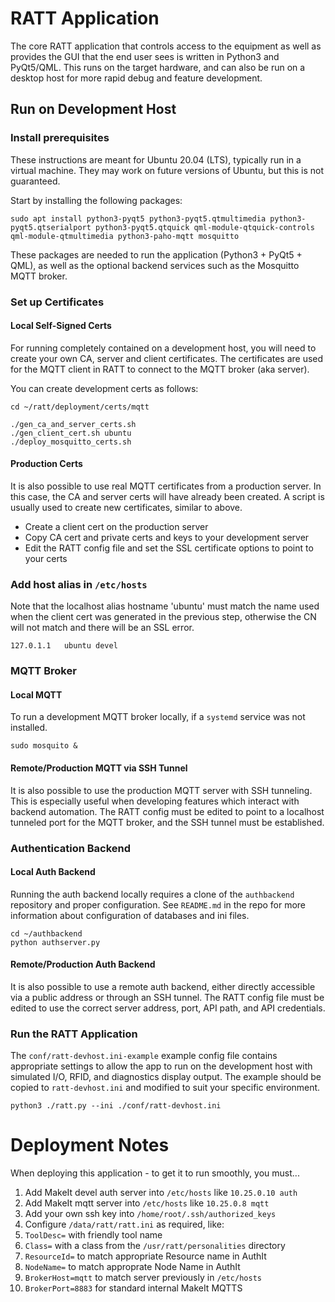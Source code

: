 # RATT Application

The core RATT application that controls access to the equipment as well as provides the GUI that the end user sees is written in Python3 and PyQt5/QML.  This runs on the target hardware, and can also be run on a desktop host for more rapid debug and feature development.

## Run on Development Host

### Install prerequisites

These instructions are meant for Ubuntu 20.04 (LTS), typically run in a virtual machine.  They may work on future versions of Ubuntu, but this is not guaranteed.

Start by installing the following packages:

    sudo apt install python3-pyqt5 python3-pyqt5.qtmultimedia python3-pyqt5.qtserialport python3-pyqt5.qtquick qml-module-qtquick-controls qml-module-qtmultimedia python3-paho-mqtt mosquitto

These packages are needed to run the application (Python3 + PyQt5 + QML), as well as the optional backend services such as the Mosquitto MQTT broker.

### Set up Certificates

#### Local Self-Signed Certs

For running completely contained on a development host, you will need to create your own CA, server and client certificates.  The certificates are used for the MQTT client in RATT to connect to the MQTT broker (aka server).

You can create development certs as follows:

    cd ~/ratt/deployment/certs/mqtt

    ./gen_ca_and_server_certs.sh
    ./gen_client_cert.sh ubuntu
    ./deploy_mosquitto_certs.sh

#### Production Certs

It is also possible to use real MQTT certificates from a production server.  In this case, the CA and server certs will have already been created.  A script is usually used to create new certificates, similar to above.

  * Create a client cert on the production server
  * Copy CA cert and private certs and keys to your development server
  * Edit the RATT config file and set the SSL certificate options to point to your certs

### Add host alias in `/etc/hosts`

Note that the localhost alias hostname 'ubuntu' must match the name used when the client cert was generated in the previous step, otherwise the CN will not match and there will be an SSL error.

    127.0.1.1	ubuntu devel

### MQTT Broker

#### Local MQTT

To run a development MQTT broker locally, if a `systemd` service was not installed.

    sudo mosquito &

#### Remote/Production MQTT via SSH Tunnel

It is also possible to use the production MQTT server with SSH tunneling.  This is especially useful when developing features which interact with backend automation.  The RATT config must be edited to point to a localhost tunneled port for the MQTT broker, and the SSH tunnel must be established.

### Authentication Backend

#### Local Auth Backend

Running the auth backend locally requires a clone of the `authbackend` repository and proper configuration.  See `README.md` in the repo for more information about configuration of databases and ini files.

    cd ~/authbackend
    python authserver.py

#### Remote/Production Auth Backend

It is also possible to use a remote auth backend, either directly accessible via a public address or through an SSH tunnel.  The RATT config file must be edited to use the correct server address, port, API path, and API credentials.

### Run the RATT Application

The `conf/ratt-devhost.ini-example` example config file contains appropriate settings to allow the app to run on the development host with simulated I/O, RFID, and diagnostics display output.  The example should be copied to `ratt-devhost.ini` and modified to suit your specific environment.

    python3 ./ratt.py --ini ./conf/ratt-devhost.ini
    
# Deployment Notes
When deploying this application - to get it to run smoothly, you must...

1. Add MakeIt devel auth server into `/etc/hosts` like `10.25.0.10 auth`
2. Add MakeIt mqtt server into `/etc/hosts` like `10.25.0.8 mqtt`
3. Add your own ssh key into `/home/root/.ssh/authorized_keys`
4. Configure `/data/ratt/ratt.ini` as required, like:
  1. `ToolDesc=` with friendly tool name
  2. `Class=` with a class from the `/usr/ratt/personalities` directory
  3. `ResourceId=` to match appropriate Resource name in AuthIt
  4. `NodeName=` to match approprate Node Name in AuthIt
  5. `BrokerHost=mqtt` to match server previously in `/etc/hosts`
  6. `BrokerPort=8883` for standard internal MakeIt MQTTS

